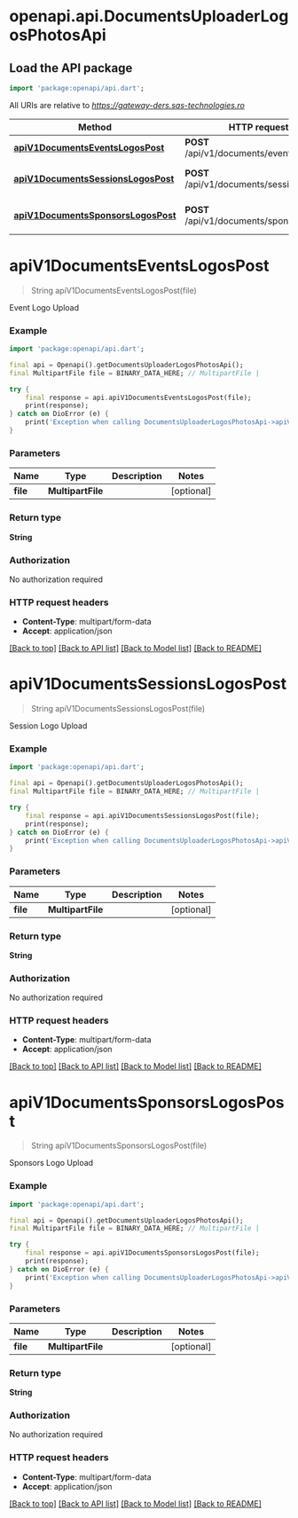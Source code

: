 # openapi.api.DocumentsUploaderLogosPhotosApi

## Load the API package
```dart
import 'package:openapi/api.dart';
```

All URIs are relative to *https://gateway-ders.sas-technologies.ro*

Method | HTTP request | Description
------------- | ------------- | -------------
[**apiV1DocumentsEventsLogosPost**](DocumentsUploaderLogosPhotosApi.md#apiv1documentseventslogospost) | **POST** /api/v1/documents/events/logos | Event Logo Upload
[**apiV1DocumentsSessionsLogosPost**](DocumentsUploaderLogosPhotosApi.md#apiv1documentssessionslogospost) | **POST** /api/v1/documents/sessions/logos | Session Logo Upload
[**apiV1DocumentsSponsorsLogosPost**](DocumentsUploaderLogosPhotosApi.md#apiv1documentssponsorslogospost) | **POST** /api/v1/documents/sponsors/logos | Sponsors Logo Upload


# **apiV1DocumentsEventsLogosPost**
> String apiV1DocumentsEventsLogosPost(file)

Event Logo Upload

### Example
```dart
import 'package:openapi/api.dart';

final api = Openapi().getDocumentsUploaderLogosPhotosApi();
final MultipartFile file = BINARY_DATA_HERE; // MultipartFile | 

try {
    final response = api.apiV1DocumentsEventsLogosPost(file);
    print(response);
} catch on DioError (e) {
    print('Exception when calling DocumentsUploaderLogosPhotosApi->apiV1DocumentsEventsLogosPost: $e\n');
}
```

### Parameters

Name | Type | Description  | Notes
------------- | ------------- | ------------- | -------------
 **file** | **MultipartFile**|  | [optional] 

### Return type

**String**

### Authorization

No authorization required

### HTTP request headers

 - **Content-Type**: multipart/form-data
 - **Accept**: application/json

[[Back to top]](#) [[Back to API list]](../README.md#documentation-for-api-endpoints) [[Back to Model list]](../README.md#documentation-for-models) [[Back to README]](../README.md)

# **apiV1DocumentsSessionsLogosPost**
> String apiV1DocumentsSessionsLogosPost(file)

Session Logo Upload

### Example
```dart
import 'package:openapi/api.dart';

final api = Openapi().getDocumentsUploaderLogosPhotosApi();
final MultipartFile file = BINARY_DATA_HERE; // MultipartFile | 

try {
    final response = api.apiV1DocumentsSessionsLogosPost(file);
    print(response);
} catch on DioError (e) {
    print('Exception when calling DocumentsUploaderLogosPhotosApi->apiV1DocumentsSessionsLogosPost: $e\n');
}
```

### Parameters

Name | Type | Description  | Notes
------------- | ------------- | ------------- | -------------
 **file** | **MultipartFile**|  | [optional] 

### Return type

**String**

### Authorization

No authorization required

### HTTP request headers

 - **Content-Type**: multipart/form-data
 - **Accept**: application/json

[[Back to top]](#) [[Back to API list]](../README.md#documentation-for-api-endpoints) [[Back to Model list]](../README.md#documentation-for-models) [[Back to README]](../README.md)

# **apiV1DocumentsSponsorsLogosPost**
> String apiV1DocumentsSponsorsLogosPost(file)

Sponsors Logo Upload

### Example
```dart
import 'package:openapi/api.dart';

final api = Openapi().getDocumentsUploaderLogosPhotosApi();
final MultipartFile file = BINARY_DATA_HERE; // MultipartFile | 

try {
    final response = api.apiV1DocumentsSponsorsLogosPost(file);
    print(response);
} catch on DioError (e) {
    print('Exception when calling DocumentsUploaderLogosPhotosApi->apiV1DocumentsSponsorsLogosPost: $e\n');
}
```

### Parameters

Name | Type | Description  | Notes
------------- | ------------- | ------------- | -------------
 **file** | **MultipartFile**|  | [optional] 

### Return type

**String**

### Authorization

No authorization required

### HTTP request headers

 - **Content-Type**: multipart/form-data
 - **Accept**: application/json

[[Back to top]](#) [[Back to API list]](../README.md#documentation-for-api-endpoints) [[Back to Model list]](../README.md#documentation-for-models) [[Back to README]](../README.md)


